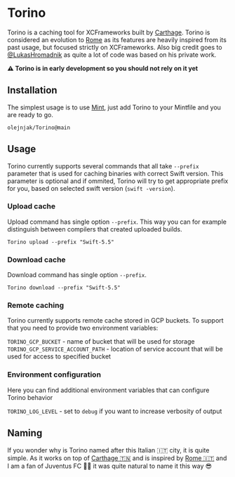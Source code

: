 # Torino

Torino is a caching tool for XCFrameworks built by [Carthage][carthage]. Torino is considered an evolution to [Rome][rome] as its features are heavily inspired from its past usage, but focused strictly on XCFrameworks. Also big credit goes to [@LukasHromadnik](https://github.com/LukasHromadnik) as quite a lot of code was based on his private work.

**⚠️ Torino is in early development so you should not rely on it yet**

## Installation

The simplest usage is to use [Mint](https://github.com/yonaskolb/Mint), just add Torino to your Mintfile and you are ready to go.

```
olejnjak/Torino@main
```

## Usage

Torino currently supports several commands that all take `--prefix` parameter that is used for caching binaries with correct Swift version. This parameter is optional and if ommited, Torino will try to get appropriate prefix for you, based on selected swift version (`swift -version`).

### Upload cache

Upload command has single option `--prefix`. This way you can for example distinguish between compilers that created uploaded builds. 

```
Torino upload --prefix "Swift-5.5"
```

### Download cache

Download command has single option `--prefix`.

```
Torino download --prefix "Swift-5.5"
```

### Remote caching

Torino currently supports remote cache stored in GCP buckets. To support that you need to provide two environment variables:

`TORINO_GCP_BUCKET` - name of bucket that will be used for storage<br>
`TORINO_GCP_SERVICE_ACCOUNT_PATH` - location of service account that will be used for access to specified bucket

### Environment configuration

Here you can find additional environment variables that can configure Torino behavior

`TORINO_LOG_LEVEL` - set to `debug` if you want to increase verbosity of output

## Naming 

If you wonder why is Torino named after this Italian 🇮🇹  city, it is quite simple. As it works on top of [Carthage 🇹🇳][carthage] and is inspired by [Rome 🇮🇹][rome] and I am a fan of Juventus FC 🖤🤍 it was quite natural to name it this way 😎

[carthage]: https://github.com/Carthage/Carthage
[rome]: https://github.com/tmspzz/Rome
